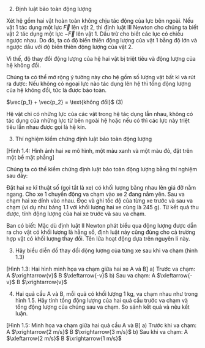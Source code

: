 2. Định luật bảo toàn động lượng

Xét hệ gồm hai vật hoàn toàn không chịu tác động của lực bên ngoài. Nếu vật 1 tác dụng một lực $\vec{F}$ lên vật 2, thì định luật III Newton cho chúng ta biết vật 2 tác dụng một lực $-\vec{F}$ lên vật 1. Dấu trừ cho biết các lực có chiều ngược nhau. Do đó, ta có độ biến thiên động lượng của vật 1 bằng độ lớn và ngược dấu với độ biến thiên động lượng của vật 2.

Vì thế, độ thay đổi động lượng của hệ hai vật bị triệt tiêu và động lượng của hệ không đổi.

Chúng ta có thể mở rộng ý tưởng này cho hệ gồm số lượng vật bất kì và rút ra được: Nếu không có ngoại lực nào tác dụng lên hệ thì tổng động lượng của hệ không đổi, tức là được bảo toàn.

$\vec{p_1} + \vec{p_2} = \text{không đổi}$ (3)

Hệ vật chỉ có những lực của các vật trong hệ tác dụng lẫn nhau, không có tác dụng của những lực từ bên ngoài hệ hoặc nếu có thì các lực này triệt tiêu lẫn nhau được gọi là hệ kín.

3. Thí nghiệm kiểm chứng định luật bảo toàn động lượng

[Hình 1.4: Hình ảnh hai xe mô hình, một màu xanh và một màu đỏ, đặt trên một bề mặt phẳng]

Chúng ta có thể kiểm chứng định luật bảo toàn động lượng bằng thí nghiệm sau đây:

Đặt hai xe kĩ thuật số (gọi tắt là xe) có khối lượng bằng nhau lên giá đỡ nằm ngang. Cho xe 1 chuyển động va chạm vào xe 2 đang nằm yên. Sau va chạm hai xe dính vào nhau. Đọc và ghi tốc độ của từng xe trước và sau va chạm (ví dụ như bảng 1.1 với khối lượng hai xe cùng là 245 g). Từ kết quả thu được, tính động lượng của hai xe trước và sau va chạm.

Ban có biết:
Mặc dù định luật II Newton phát biểu qua động lượng được dẫn ra cho vật có khối lượng là hằng số, định luật này cũng đúng cho cả trường hợp vật có khối lượng thay đổi. Tên lửa hoạt động dựa trên nguyên lí này.

3. Hãy biểu diễn đồ thay đổi động lượng của từng xe sau khi va chạm (hình 1.3)

[Hình 1.3: Hai hình minh họa va chạm giữa hai xe A và B]
a) Trước va chạm:
A $\xrightarrow{v}$ B $\xleftarrow{-v}$
b) Sau va chạm:
A $\xleftarrow{-v}$ B $\xrightarrow{v}$

4. Hai quả cầu A và B, mỗi quả có khối lượng 1 kg, va chạm nhau như trong hình 1.5. Hãy tính tổng động lượng của hai quả cầu trước va chạm và tổng động lượng của chúng sau va chạm. So sánh kết quả và nêu kết luận.

[Hình 1.5: Minh họa va chạm giữa hai quả cầu A và B]
a) Trước khi va chạm:
A $\xrightarrow{2 m/s}$ B $\xrightarrow{3 m/s}$
b) Sau khi va chạm:
A $\xleftarrow{2 m/s}$ B $\xrightarrow{1 m/s}$